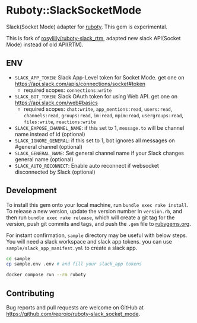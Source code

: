 # Ruboty::SlackSocketMode

Slack(Socket Mode) adapter for [ruboty](https://github.com/r7kamura/ruboty).
This gem is experimental.

This is fork of [rosylilly/ruboty-slack_rtm](https://github.com/rosylilly/ruboty-slack_rtm),
adapted new slack API(Socket Mode) instead of old API(RTM).

## ENV

- `SLACK_APP_TOKEN`: Slack App-Level token for Socket Mode. get one on https://api.slack.com/apis/connections/socket#token
    - required scopes: `connections:write`
- `SLACK_BOT_TOKEN`: Slack OAuth token for using Web API. get one on https://api.slack.com/web#basics
    - required scopes: `chat:write`, `app_mentions:read`, `users:read`, `channels:read`, `groups:read`, `im:read`, `mpim:read`, `usergroups:read`, `files:write`, `reactions:write`
- `SLACK_EXPOSE_CHANNEL_NAME`: if this set to 1, `message.to` will be channel name instead of id (optional)
- `SLACK_IGNORE_GENERAL`: if this set to 1, bot ignores all messages on #general channel (optional)
- `SLACK_GENERAL_NAME`: Set general channel name if your Slack changes general name (optional)
- `SLACK_AUTO_RECONNECT`: Enable auto reconnect if websocket disconnected by Slack (optional)

## Development

To install this gem onto your local machine, run `bundle exec rake install`.
To release a new version, update the version number in `version.rb`, and then run `bundle exec rake release`, which will create a git tag for the version, push git commits and tags, and push the `.gem` file to [rubygems.org](https://rubygems.org).

For instant confirmation, `sample` directory may be useful with below steps.
You will need a slack workspace and slack app tokens. you can use `sample/slack_app_manifest.yml` to create a slack app.

```sh
cd sample
cp sample.env .env # and fill your slack_app tokens

docker compose run --rm ruboty
```

## Contributing

Bug reports and pull requests are welcome on GitHub at https://github.com/reproio/ruboty-slack_socket_mode.
